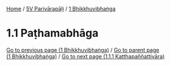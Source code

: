 
[Home](/) / [5V Parivārapāḷi](../../5V.md) / [1 Bhikkhuvibhaṅga](../1.md)

# 1.1 Paṭhamabhāga


[Go to previous page (1 Bhikkhuvibhaṅga)](../1.md) / [Go to parent page (1 Bhikkhuvibhaṅga)](../1.md) / [Go to next page (1.1.1 Katthapaññattivāra)](1.1/1.1.1.md)


